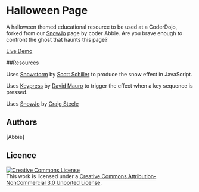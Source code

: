 Halloween Page
=============

A halloween themed educational resource to be used at a CoderDojo, forked from our [SnowJo](https://github.com/CoderDojoScotland/SnowJo)  page by coder Abbie.  Are you brave enough to confront the ghost that haunts this page?<br/>

[Live Demo](http://coderdojo.co/halloween/scare/) 

##Resources

Uses [Snowstorm](http://www.schillmania.com/projects/snowstorm/) 
by [Scott Schiller](https://github.com/scottschiller) 
to produce the snow effect in JavaScript. <br />

Uses [Keypress](http://dmauro.github.io/Keypress/) 
by [David Mauro](https://github.com/dmauro) 
to trigger the effect when a key sequence is pressed. <br />

Uses [SnowJo](https://github.com/CoderDojoScotland/SnowJo) 
by [Craig Steele](https://github.com/Craig88) <br />

## Authors 
[Abbie] <br/>


## Licence

<a rel="license" href="http://creativecommons.org/licenses/by-nc/3.0/deed.en_US"><img alt="Creative Commons License" style="border-width:0" src="http://i.creativecommons.org/l/by-nc/3.0/88x31.png" /></a><br />This work is licensed under a <a rel="license" href="http://creativecommons.org/licenses/by-nc/3.0/deed.en_US">Creative Commons Attribution-NonCommercial 3.0 Unported License</a>.
